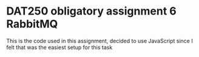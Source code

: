 # DAT250 obligatory assignment 6 RabbitMQ
This is the code used in this assignment, decided to use JavaScript since I felt that was the easiest setup for this task
